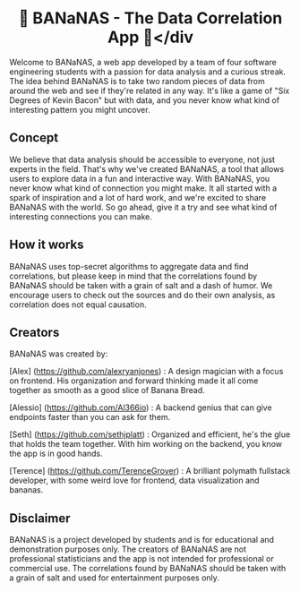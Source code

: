 # <div align="center">🍌 BANaNAS - The Data Correlation App 🍌</div
Welcome to BANaNAS, a web app developed by a team of four software engineering students with a passion for data analysis and a curious streak. The idea behind BANaNAS is to take two random pieces of data from around the web and see if they're related in any way. It's like a game of "Six Degrees of Kevin Bacon" but with data, and you never know what kind of interesting pattern you might uncover.

## Concept
We believe that data analysis should be accessible to everyone, not just experts in the field. That's why we've created BANaNAS, a tool that allows users to explore data in a fun and interactive way. With BANaNAS, you never know what kind of connection you might make. It all started with a spark of inspiration and a lot of hard work, and we're excited to share BANaNAS with the world. So go ahead, give it a try and see what kind of interesting connections you can make.

## How it works
BANaNAS uses top-secret algorithms to aggregate data and find correlations, but please keep in mind that the correlations found by BANaNAS should be taken with a grain of salt and a dash of humor. We encourage users to check out the sources and do their own analysis, as correlation does not equal causation.

## Creators
BANaNAS was created by:

[Alex] (https://github.com/alexryanjones) : A design magician with a focus on frontend. His organization and forward thinking made it all come together as smooth as a good slice of Banana Bread.

[Alessio] (https://github.com/Al366io) : A backend genius that can give endpoints faster than you can ask for them.

[Seth] (https://github.com/sethjplatt) : Organized and efficient, he's the glue that holds the team together. With him working on the backend, you know the app is in good hands.

[Terence] (https://github.com/TerenceGrover) : A brilliant polymath fullstack developer, with some weird love for frontend, data visualization and bananas.

## Disclaimer
BANaNAS is a project developed by students and is for educational and demonstration purposes only. The creators of BANaNAS are not professional statisticians and the app is not intended for professional or commercial use. The correlations found by BANaNAS should be taken with a grain of salt and used for entertainment purposes only.
